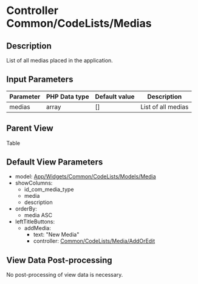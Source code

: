 # Controller Common/CodeLists/Medias

## Description

List of all medias placed in the application.

## Input Parameters

| Parameter | PHP Data type | Default value | Description        |
| --------- | ------------- | ------------- | ------------------ |
| medias    | array         | []            | List of all medias |

## Parent View

Table

## Default View Parameters

* model: [App/Widgets/Common/CodeLists/Models/Media](../Models/Media.md)
* showColumns:
  * id_com_media_type
  * media
  * description
* orderBy: 
  * media ASC
* leftTitleButtons:
  * addMedia:
    * text: "New Media"
    * controller: [Common/CodeLists/Media/AddOrEdit](../Controllers/Media/AddOrEdit.md)

## View Data Post-processing

No post-processing of view data is necessary.

